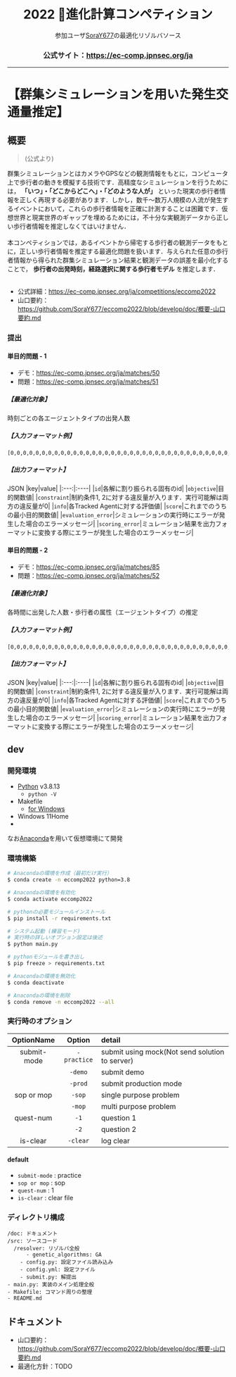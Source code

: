 <div align="center">

# 2022 🧭進化計算コンペティション
参加ユーザ[SoraY677](https://github.com/SoraY677/)の最適化リゾルバソース

### 公式サイト：https://ec-comp.jpnsec.org/ja

</div>

---

# 【群集シミュレーションを用いた発生交通量推定】

## 概要

> (公式より)

群集シミュレーションとはカメラやGPSなどの観測情報をもとに，コンピュータ上で歩行者の動きを模擬する技術です．高精度なシミュレーションを行うためには， **「いつ」・「どこからどこへ」・「どのような人が」** といった現実の歩行者情報を正しく再現する必要があります．しかし，数千～数万人規模の人流が発生するイベントにおいて，これらの歩行者情報を正確に計測することは困難です．仮想世界と現実世界のギャップを埋めるためには，不十分な実観測データから正しい歩行者情報を推定しなくてはいけません．<br>
<br>
本コンペティションでは，あるイベントから帰宅する歩行者の観測データをもとに，正しい歩行者情報を推定する最適化問題を扱います．与えられた任意の歩行者情報から得られた群集シミュレーション結果と観測データの誤差を最小化することで， **歩行者の出発時刻，経路選択に関する歩行者モデル** を推定します．<br>
<br>

- 公式詳細：https://ec-comp.jpnsec.org/ja/competitions/eccomp2022
- 山口要約：https://github.com/SoraY677/eccomp2022/blob/develop/doc/概要-山口要約.md

### 提出

#### 単目的問題 - 1
- デモ：https://ec-comp.jpnsec.org/ja/matches/50
- 問題：https://ec-comp.jpnsec.org/ja/matches/51
##### 【最適化対象】
時刻ごとの各エージェントタイプの出発人数
##### 【入力フォーマット例】
```
[0,0,0,0,0,0,0,0,0,0,0,0,0,0,0,0,0,0,0,0,0,0,0,0,0,0,0,0,0,0,0,0,0,0,0,0,0,0,0,0,0,0,0,0,0,0,0,0,0,0,0,0,0,0,0,0,0,0,0,0,0,0,0,0,0,0,0,0,0,0,0,1,1,1,1,1,1,1,1,1,1,1,1,1,1,1,1,1,1,1,2,2,2,2,2,2,2,2,2,2,2,2,3,3,3,3,3,3,3,3,3,4,4,4,4,4,4,4,4,5,5,5,5,5,5,5,6,6,6,6,6,6,7,7,7,7,7,7,8,8,8,8,8,9,9,9,9,9,10,10,10,10,10,10,10,10,10,10,10,10,10,10,10,10,10,10,10,10,10,10,10,10,10,15,15,15,16,16,16,16,16,17,17,17,17,17,18,18,18,18,18,18,19,19,19,19,19,19,20,20,20,20,20,20,20,20,20,20,20,20,20,20,20,20,20,20,20,20,20,20,20,20,20,20,20,20,20,20,22,22,22,22,22,22,22,22,22,22,22,22,21,21,21,21,21,21,21,21,21,21,21,20,20,20,20,20,20,20,19,19,19,19,19,19,18,18,18,18,18,18,17,17,17,17,17,16,16,16,16,16,15,15,15,15,14,14,14,14,14,13,13,14,13,13,12,12,12,12,11,11,0,0,0,0,0,0,0,0,0,0,0,0,0,0,0,0,0,0,0,0,0,0,0,0,0,0,0,0,0,0,0,0,0,0,0,0,0,0,0,0,0,0,0,0,0,0,0,0,0,0,0,0,0,0,0,0,0,0,0,0,0,0,0,0,0,0,0,0,0,0,0,1,1,1,1,1,1,1,1,1,1,1,1,1,1,1,1,1,1,1,1,1,1,1,1,1,1,1,1,1,1,1,1,1,1,2,2,2,2,2,2,2,2,2,2,2,2,2,2,2,2,2,2,2,2,2,2,2,2,2,2,2,2,2,2,2,3,3,3,3,3,3,3,3,3,3,3,3,3,3,3,3,3,3,3,3,3,3,3,3,3,3,3,3,3,3,3,3,3,3,3,3,3,3,3,3,3,3,3,3,3,3,3,3,3,3,3,3,3,3,3,3,3,3,3,3,3,2,2,2,2,2,2,2,2,2,2,2,2,2,2,2,2,2,2,2,2,2,2,2,2,2,2,2,2,2,2,1,1,1,1,1,1,1,1,1,1,1,1,1,1,1,1,1,1,1,1,1,1,1,1,1,1,1,1,1,1,1,0,0,0,0,0,0,0,0,0,0,0,0,0,0,0,0,0,0,0,0,0,0,0,0,0,0,0,0,0,0,0,0,0,0,0,0,0,0,0,0,0,0,1,1,1,1,1,2,2,2,2,2,2,2,2,2,2,2,2,2,2,2,2,3,3,3,3,3,3,3,3,3,3,3,3,3,3,3,3,4,4,4,4,4,4,4,4,4,4,4,4,4,4,4,4,5,5,5,5,5,5,5,5,5,5,5,5,5,5,5,5,5,5,5,6,6,6,6,6,6,6,6,6,6,6,6,6,6,6,6,6,6,6,6,6,6,6,6,6,6,6,6,6,6,6,6,6,6,6,6,6,6,6,6,6,6,6,6,6,6,6,6,6,6,6,6,6,6,6,6,5,5,5,5,5,5,5,5,5,5,5,5,5,5,5,5,5,5,5,4,4,4,4,4,4,4,4,4,4,4,4,4,4,4,4,3,3,3,3,3,3,3,3,3,3,3,3,3,3,3,3,2,2,2,3,2,2,2,2,2,2,2,2,2,2,2,2,1,1,1,1,1,1,1,1,1,1,1,1,1,1,1,1,1,1,1,0,0,0,0,0,0,0,0,0,0,0,0,0,0,0,0,0,0,0,0,0,0,0,0,0,0,0,0,0,0,0,0,0,0,0,0,0,0,0,0,0,0,0,0,0,0,0,0,0,0,0,0,0,0,0,0,0,0,0,0,0,0,0,0,0,0,0,0,0,0,0,0,0,0,0,0,0,0,0,0,0,0,0,0,0,0]
```
##### 【出力フォーマット】
JSON
|key|value|
|:---:|:----|
|`id`|各解に割り振られる固有のid|
|`objective`|目的関数値|
|`constraint`|制約条件1, 2に対する違反量が入ります．実行可能解は両方の違反量が0|
|`info`|各Tracked Agentに対する評価値|
|`score`|これまでのうちの最小目的関数値|
|`evaluation_error`|シミュレーションの実行時にエラーが発生した場合のエラーメッセージ|
|`scoring_error`|ミュレーション結果を出力フォーマットに変換する際にエラーが発生した場合のエラーメッセージ|

#### 単目的問題 - 2
- デモ：https://ec-comp.jpnsec.org/ja/matches/85
- 問題：https://ec-comp.jpnsec.org/ja/matches/52
##### 【最適化対象】
各時間に出発した人数・歩行者の属性（エージェントタイプ）の推定
##### 【入力フォーマット例】
```
[0,0,0,0,0,0,0,0,0,0,0,0,0,0,0,0,0,0,0,0,0,0,0,0,0,0,0,0,0,0,0,0,0,0,0,0,0,0,0,0,0,0,0,0,0,0,0,0,0,0,0,0,0,0,0,0,0,0,0,0,0,0,0,0,0,0,0,0,0,0,0,1,1,1,1,1,1,1,1,1,1,1,1,1,1,1,1,1,1,1,2,2,2,2,2,2,2,2,2,2,2,2,3,3,3,3,3,3,3,3,3,4,4,4,4,4,4,4,4,5,5,5,5,5,5,5,6,6,6,6,6,6,7,7,7,7,7,7,8,8,8,8,8,9,9,9,9,9,10,10,10,10,10,10,10,10,10,10,10,10,10,10,10,10,10,10,10,10,10,10,10,10,10,15,15,15,16,16,16,16,16,17,17,17,17,17,18,18,18,18,18,18,19,19,19,19,19,19,20,20,20,20,20,20,20,20,20,20,20,20,20,20,20,20,20,20,20,20,20,20,20,20,20,20,20,20,20,20,22,22,22,22,22,22,22,22,22,22,22,22,21,21,21,21,21,21,21,21,21,21,21,20,20,20,20,20,20,20,19,19,19,19,19,19,18,18,18,18,18,18,17,17,17,17,17,16,16,16,16,16,15,15,15,15,14,14,14,14,14,13,13,14,13,13,12,12,12,12,11,11,0,0,0,0,0,0,0,0,0,0,0,0,0,0,0,0,0,0,0,0,0,0,0,0,0,0,0,0,0,0,0,0,0,0,0,0,0,0,0,0,0,0,0,0,0,0,0,0,0,0,0,0,0,0,0,0,0,0,0,0,0,0,0,0,0,0,0,0,0,0,0,1,1,1,1,1,1,1,1,1,1,1,1,1,1,1,1,1,1,1,1,1,1,1,1,1,1,1,1,1,1,1,1,1,1,2,2,2,2,2,2,2,2,2,2,2,2,2,2,2,2,2,2,2,2,2,2,2,2,2,2,2,2,2,2,2,3,3,3,3,3,3,3,3,3,3,3,3,3,3,3,3,3,3,3,3,3,3,3,3,3,3,3,3,3,3,3,3,3,3,3,3,3,3,3,3,3,3,3,3,3,3,3,3,3,3,3,3,3,3,3,3,3,3,3,3,3,2,2,2,2,2,2,2,2,2,2,2,2,2,2,2,2,2,2,2,2,2,2,2,2,2,2,2,2,2,2,1,1,1,1,1,1,1,1,1,1,1,1,1,1,1,1,1,1,1,1,1,1,1,1,1,1,1,1,1,1,1,0,0,0,0,0,0,0,0,0,0,0,0,0,0,0,0,0,0,0,0,0,0,0,0,0,0,0,0,0,0,0,0,0,0,0,0,0,0,0,0,0,0,1,1,1,1,1,2,2,2,2,2,2,2,2,2,2,2,2,2,2,2,2,3,3,3,3,3,3,3,3,3,3,3,3,3,3,3,3,4,4,4,4,4,4,4,4,4,4,4,4,4,4,4,4,5,5,5,5,5,5,5,5,5,5,5,5,5,5,5,5,5,5,5,6,6,6,6,6,6,6,6,6,6,6,6,6,6,6,6,6,6,6,6,6,6,6,6,6,6,6,6,6,6,6,6,6,6,6,6,6,6,6,6,6,6,6,6,6,6,6,6,6,6,6,6,6,6,6,6,5,5,5,5,5,5,5,5,5,5,5,5,5,5,5,5,5,5,5,4,4,4,4,4,4,4,4,4,4,4,4,4,4,4,4,3,3,3,3,3,3,3,3,3,3,3,3,3,3,3,3,2,2,2,3,2,2,2,2,2,2,2,2,2,2,2,2,1,1,1,1,1,1,1,1,1,1,1,1,1,1,1,1,1,1,1,0,0,0,0,0,0,0,0,0,0,0,0,0,0,0,0,0,0,0,0,0,0,0,0,0,0,0,0,0,0,0,0,0,0,0,0,0,0,0,0,0,0,0,0,0,0,0,0,0,0,0,0,0,0,0,0,0,0,0,0,0,0,0,0,0,0,0,0,0,0,0,0,0,0,0,0,0,0,0,0,0,0,0,0,0,0]
```
##### 【出力フォーマット】
JSON
|key|value|
|:---:|:----|
|`id`|各解に割り振られる固有のid|
|`objective`|目的関数値|
|`constraint`|制約条件1, 2に対する違反量が入ります．実行可能解は両方の違反量が0|
|`info`|各Tracked Agentに対する評価値|
|`score`|これまでのうちの最小目的関数値|
|`evaluation_error`|シミュレーションの実行時にエラーが発生した場合のエラーメッセージ|
|`scoring_error`|ミュレーション結果を出力フォーマットに変換する際にエラーが発生した場合のエラーメッセージ|

## dev

### 開発環境

- [Python](https://www.python.org/) v3.8.13 
  - `python -V`
- Makefile
  - [for Windows](https://gnuwin32.sourceforge.net/packages/make.htm)
- Windows 11Home
- 
なお[Anaconda](https://www.anaconda.com/products/distribution)を用いて仮想環境にて開発

### 環境構築

```bash
# Anacondaの環境を作成（最初だけ実行）
$ conda create -n eccomp2022 python=3.8

# Anacondaの環境を有効化
$ conda activate eccomp2022

# pythonの必要モジュールインストール
$ pip install -r requirements.txt

# システム起動 (練習モード)
# 実行時の詳しいオプション設定は後述
$ python main.py

# pythonモジュールを書き出し
$ pip freeze > requirements.txt

# Anacondaの環境を無効化
$ conda deactivate

# Anacondaの環境を削除
$ conda remove -n eccomp2022 --all
```

### 実行時のオプション

|	OptionName	|	Option			|	detail 																					|
|	:--:				|	:---:				|	:----																						|
|	submit-mode	| `-practice` |	submit using mock(Not send solution to server)	|
| 		 				| `-demo`			| submit demo  																		|
|							| `-prod`			| submit production mode													|
|	sop or mop	|	`-sop`			| single purpose problem													|
|							|	`-mop`			| multi  purpose problem													|
| quest-num		|	`-1`				| question 1																			|
|							| `-2`				| question 2																			|
|	is-clear		| `-clear`		| log clear																				|

#### default

- `submit-mode`	: practice
- `sop or mop`	: sop
- `quest-num` 	: 1
- `is-clear`		: clear file

### ディレクトリ構成

```
/doc: ドキュメント
/src: ソースコード
  /resolver: リゾルバ全般
	  - genetic_algorithms: GA
	- config.py: 設定ファイル読み込み
	- config.yml: 設定ファイル
	- submit.py: 解提出
- main.py: 実装のメイン処理全般
- Makefile: コマンド周りの整理
- README.md
```

</details>

## ドキュメント

- 山口要約：https://github.com/SoraY677/eccomp2022/blob/develop/doc/概要-山口要約.md
- 最適化方針：TODO
